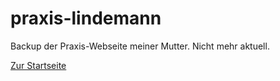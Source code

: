 # praxis-lindemann
Backup der Praxis-Webseite meiner Mutter. Nicht mehr aktuell.

[Zur Startseite](https://nilslindemann.github.io/praxis-lindemann/index.html)
